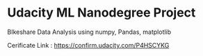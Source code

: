 # Udacity ML Nanodegree Project

BIkeshare Data Analysis using numpy, Pandas, matplotlib

Cerificate Link : https://confirm.udacity.com/P4HSCYKG
